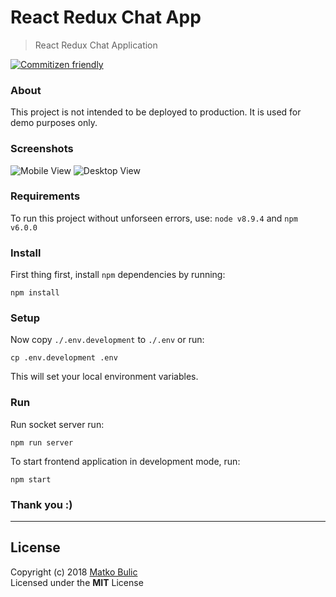# React Redux Chat App
> React Redux Chat Application

[![Commitizen friendly](https://img.shields.io/badge/commitizen-friendly-brightgreen.svg)](http://commitizen.github.io/cz-cli/)

### About
This project is not intended to be deployed to production.
It is used for demo purposes only.


### Screenshots

![Mobile View](https://raw.githubusercontent.com/bulicmatko/react-redux-chat-app/master/mobile-view.png)
![Desktop View](https://raw.githubusercontent.com/bulicmatko/react-redux-chat-app/master/desktop-view.png)


### Requirements

To run this project without unforseen errors, use: `node v8.9.4` and `npm v6.0.0`


### Install

First thing first, install `npm` dependencies by running:

    npm install


### Setup

Now copy `./.env.development` to `./.env` or run:

    cp .env.development .env

This will set your local environment variables.


### Run

Run socket server run:

    npm run server


To start frontend application in development mode, run:

    npm start


### Thank you :)

---

## License

Copyright (c) 2018 [Matko Bulic](mailto:bulicmatko@gmail.com)  
Licensed under the **MIT** License

